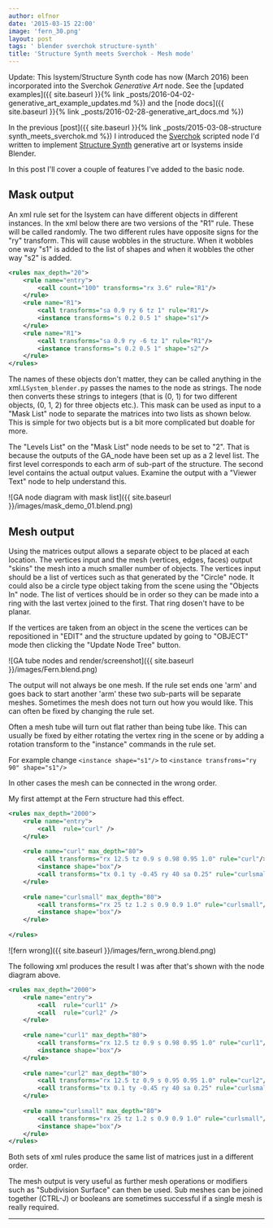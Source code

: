 ```yaml
---
author: elfnor
date: '2015-03-15 22:00'
image: 'fern_30.png'
layout: post
tags: ' blender sverchok structure-synth'
title: 'Structure Synth meets Sverchok - Mesh mode'
---
```


Update: This lsystem/Structure Synth code has now (March 2016) been incorporated into the Sverchok *Generative Art* node. See the [updated examples]({{ site.baseurl }}{% link _posts/2016-04-02-generative_art_example_updates.md %}) and the [node docs]({{ site.baseurl }}{% link _posts/2016-02-28-generative_art_docs.md %})

In the previous [post]({{ site.baseurl }}{% link _posts/2015-03-08-structure synth_meets_sverchok.md %}) I introduced the [Sverchok](http://nikitron.cc.ua/sverchok_en.html) scripted node I\'d written to implement [Structure Synth](http://structuresynth.sourceforge.net/) generative art or lsystems inside Blender.

In this post I\'ll cover a couple of features I\'ve added to the basic node.

## Mask output

An xml rule set for the lsystem can have different objects in different instances. In the xml below there are two versions of the \"R1\" rule. These will be called randomly. The two different rules have opposite signs for the \"ry\" transform. This will cause wobbles in the structure. When it wobbles one way \"s1\" is added to the list of shapes and when it wobbles the other way \"s2\" is added.

```xml
<rules max_depth="20">
    <rule name="entry">
        <call count="100" transforms="rx 3.6" rule="R1"/>
    </rule>
    <rule name="R1">
        <call transforms="sa 0.9 ry 6 tz 1" rule="R1"/>
        <instance transforms="s 0.2 0.5 1" shape="s1"/>
    </rule>
    <rule name="R1">
        <call transforms="sa 0.9 ry -6 tz 1" rule="R1"/>
        <instance transforms="s 0.2 0.5 1" shape="s2"/>
    </rule>
</rules>
```

The names of these objects don\'t matter, they can be called anything in the xml.`LSystem_blender.py` passes the names to the node as strings. The node then converts these strings to integers (that is (0, 1) for two different objects, (0, 1, 2) for three objects etc.). This mask can be used as input to a \"Mask List\" node to separate the matrices into two lists as shown below. This is simple for two objects but is a bit more complicated but doable for more.

The \"Levels List\" on the \"Mask List\" node needs to be set to \"2\". That is because the outputs of the GA_node have been set up as a 2 level list. The first level corresponds to each arm of sub-part of the structure. The second level contains the actual output values. Examine the output with a \"Viewer Text\" node to help understand this.

![GA node diagram with mask list]({{ site.baseurl }}/images/mask_demo_01.blend.png)

## Mesh output

Using the matrices output allows a separate object to be placed at each location. The vertices input and the mesh (vertices, edges, faces) output \"skins\" the mesh into a much smaller number of objects. The vertices input should be a list of vertices such as that generated by the \"Circle\" node. It could also be a circle type object taking from the scene using the \"Objects In\" node. The list of vertices should be in order so they can be made into a ring with the last vertex joined to the first. That ring dosen\'t have to be planar.

If the vertices are taken from an object in the scene the vertices can be repositioned in \"EDIT\" and the structure updated by going to \"OBJECT\" mode then clicking the \"Update Node Tree\" button.

![GA tube nodes and render/screenshot]({{ site.baseurl }}/images/Fern.blend.png)

The output will not always be one mesh. If the rule set ends one \'arm\' and goes back to start another \'arm\' these two sub-parts will be separate meshes. Sometimes the mesh does not turn out how you would like. This can often be fixed by changing the rule set.

Often a mesh tube will turn out flat rather than being tube like. This can usually be fixed by either rotating the vertex ring in the scene or by adding a rotation transform to the \"instance\" commands in the rule set.

For example change `<instance shape="s1"/>` to `<instance transfroms="ry 90" shape="s1"/>`

In other cases the mesh can be connected in the wrong order.

My first attempt at the Fern structure had this effect.

```xml
<rules max_depth="2000">
    <rule name="entry">
        <call  rule="curl" />      
    </rule>
    
    <rule name="curl" max_depth="80">
        <call transforms="rx 12.5 tz 0.9 s 0.98 0.95 1.0" rule="curl"/>
        <instance shape="box"/>       
        <call transforms="tx 0.1 ty -0.45 ry 40 sa 0.25" rule="curlsmall" />  
    </rule>
        
    <rule name="curlsmall" max_depth="80">
        <call transforms="rx 25 tz 1.2 s 0.9 0.9 1.0" rule="curlsmall"/>
        <instance shape="box"/>     
    </rule>
    
</rules>
```

![fern wrong]({{ site.baseurl }}/images/fern_wrong.blend.png)

The following xml produces the result I was after that\'s shown with the node diagram above.

```xml
<rules max_depth="2000">
    <rule name="entry">
        <call  rule="curl1" />  
        <call  rule="curl2" />      
    </rule>
    
    <rule name="curl1" max_depth="80">
        <call transforms="rx 12.5 tz 0.9 s 0.98 0.95 1.0" rule="curl1"/>
        <instance shape="box"/>        
    </rule>
    
    <rule name="curl2" max_depth="80">
        <call transforms="rx 12.5 tz 0.9 s 0.95 0.95 1.0" rule="curl2"/>
        <call transforms="tx 0.1 ty -0.45 ry 40 sa 0.25" rule="curlsmall" />     
    </rule>    
    
    <rule name="curlsmall" max_depth="80">
        <call transforms="rx 25 tz 1.2 s 0.9 0.9 1.0" rule="curlsmall"/>
        <instance shape="box"/>     
    </rule>    
</rules>
```

Both sets of xml rules produce the same list of matrices just in a different order.

The mesh output is very useful as further mesh operations or modifiers such as \"Subdivision Surface\" can then be used. Sub meshes can be joined together (CTRL-J) or booleans are sometimes successful if a single mesh is really required.

------------------------------------------------------------------------
